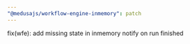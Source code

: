 ```yaml
---
"@medusajs/workflow-engine-inmemory": patch
---
```


fix(wfe): add missing state in inmemory notify on run finished
